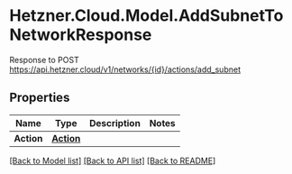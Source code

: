 # Hetzner.Cloud.Model.AddSubnetToNetworkResponse
Response to POST https://api.hetzner.cloud/v1/networks/{id}/actions/add_subnet

## Properties

Name | Type | Description | Notes
------------ | ------------- | ------------- | -------------
**Action** | [**Action**](Action.md) |  | 

[[Back to Model list]](../../README.md#documentation-for-models) [[Back to API list]](../../README.md#documentation-for-api-endpoints) [[Back to README]](../../README.md)

